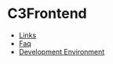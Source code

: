 # C3Frontend

- [Links](05_c3-frontend/links.md)
- [Faq](05_c3-frontend/faq.md)
- [Development Environment](05_c3-frontend/devenv.md)